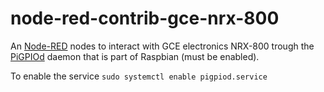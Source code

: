 node-red-contrib-gce-nrx-800
======================

An <a href="http://nodered.org" target="_new">Node-RED</a> nodes to interact with GCE electronics NRX-800 trough
the <a href="http://abyz.me.uk/rpi/pigpio/pigpiod.html" target="_new">PiGPIOd</a> daemon that is part of Raspbian (must be enabled).

To enable the service `sudo systemctl enable pigpiod.service`